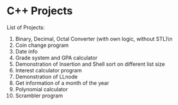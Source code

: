 # C++ Projects

List of Projects:
1. Binary, Decimal, Octal Converter (with own logic, without STL)\n
2. Coin change program
3. Date info
4. Grade system and GPA calculator
5. Demonstration of Insertion and Shell sort on different list size
6. Interest calculator program
7. Demonstration of LLnode
8. Get information of a month of the year
9. Polynomial calculator
10. Scrambler program
